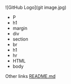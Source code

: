 ![GitHub Logo](git image.jpg)

- P
- h1
- margin
- div
- section
- br
- h1
- hr
- HTML
- body

Other links
[README.md](README.md)
